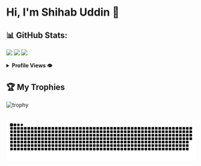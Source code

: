 
# Hi, I'm  Shihab Uddin 👋


## 📊 GitHub Stats:

![](https://github-readme-stats.vercel.app/api?username=shihab-uddin-shakil&theme=vue&hide_border=true&include_all_commits=false&count_private=false)
![](https://github-readme-streak-stats.herokuapp.com/?user=shihab-uddin-shakil&theme=vue&hide_border=true)
![](https://github-readme-stats.vercel.app/api/top-langs/?username=shihab-uddin-shakil&theme=vue&hide_border=true&include_all_commits=false&count_private=false&layout=compact)
<details>
  <summary><b> Profile Views 👁️</b></summary>
  <br>
  <img src="https://komarev.com/ghpvc/?username=shihab-uddin-shakil&label=PROFILE+VIEWS&style=for-the-badge&color=brightgreen">
</details>

## 🏆 My Trophies <br > 
  
  ![trophy](https://github-profile-trophy.vercel.app/?username=shihab-uddin-shakil&theme=juicyfresh&no-frame=true&row=1&&margin-w=20&no-bg=true)
  <br ><br >




<img src="https://raw.githubusercontent.com/shihab-uddin-shakil/shihab-uddin-shakil/output/snake.svg" alt="Snake animation" />

###


<!-- Security scan triggered at 2025-09-01 23:11:16 -->

<!-- Security scan triggered at 2025-09-07 01:47:51 -->